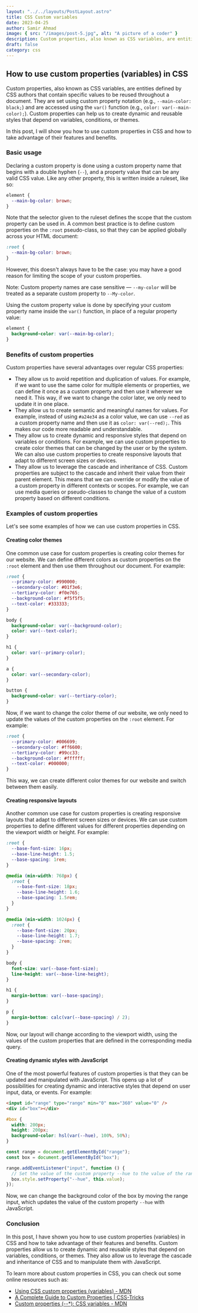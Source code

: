 ```yaml
---
layout: "../../layouts/PostLayout.astro"
title: CSS Custom variables
date: 2023-04-25
author: Samir Ahmad
image: { src: "/images/post-5.jpg", alt: "A picture of a coder" }
description: Custom properties, also known as CSS variables, are entities defined by CSS authors that contain specific values to be reused throughout a document.
draft: false
category: css
---
```


## How to use custom properties (variables) in CSS

Custom properties, also known as CSS variables, are entities defined by CSS authors that contain specific values to be reused throughout a document. They are set using custom property notation (e.g., `--main-color: black;`) and are accessed using the `var()` function (e.g., `color: var(--main-color);`). Custom properties can help us to create dynamic and reusable styles that depend on variables, conditions, or themes.

In this post, I will show you how to use custom properties in CSS and how to take advantage of their features and benefits.

### Basic usage

Declaring a custom property is done using a custom property name that begins with a double hyphen (`--`), and a property value that can be any valid CSS value. Like any other property, this is written inside a ruleset, like so:

```css
element {
  --main-bg-color: brown;
}
```

Note that the selector given to the ruleset defines the scope that the custom property can be used in. A common best practice is to define custom properties on the `:root` pseudo-class, so that they can be applied globally across your HTML document:

```css
:root {
  --main-bg-color: brown;
}
```

However, this doesn't always have to be the case: you may have a good reason for limiting the scope of your custom properties.

Note: Custom property names are case sensitive — `--my-color` will be treated as a separate custom property to `--My-color`.

Using the custom property value is done by specifying your custom property name inside the `var()` function, in place of a regular property value:

```css
element {
  background-color: var(--main-bg-color);
}
```

### Benefits of custom properties

Custom properties have several advantages over regular CSS properties:

- They allow us to avoid repetition and duplication of values. For example, if we want to use the same color for multiple elements or properties, we can define it once as a custom property and then use it wherever we need it. This way, if we want to change the color later, we only need to update it in one place.
- They allow us to create semantic and meaningful names for values. For example, instead of using `#a24e34` as a color value, we can use `--red` as a custom property name and then use it as `color: var(--red);`. This makes our code more readable and understandable.
- They allow us to create dynamic and responsive styles that depend on variables or conditions. For example, we can use custom properties to create color themes that can be changed by the user or by the system. We can also use custom properties to create responsive layouts that adapt to different screen sizes or devices.
- They allow us to leverage the cascade and inheritance of CSS. Custom properties are subject to the cascade and inherit their value from their parent element. This means that we can override or modify the value of a custom property in different contexts or scopes. For example, we can use media queries or pseudo-classes to change the value of a custom property based on different conditions.

### Examples of custom properties

Let's see some examples of how we can use custom properties in CSS.

#### Creating color themes

One common use case for custom properties is creating color themes for our website. We can define different colors as custom properties on the `:root` element and then use them throughout our document. For example:

```css
:root {
  --primary-color: #990000;
  --secondary-color: #01f3e6;
  --tertiary-color: #f0e765;
  --background-color: #f5f5f5;
  --text-color: #333333;
}

body {
  background-color: var(--background-color);
  color: var(--text-color);
}

h1 {
  color: var(--primary-color);
}

a {
  color: var(--secondary-color);
}

button {
  background-color: var(--tertiary-color);
}
```

Now, if we want to change the color theme of our website, we only need to update the values of the custom properties on the `:root` element. For example:

```css
:root {
  --primary-color: #006699;
  --secondary-color: #ff6600;
  --tertiary-color: #99cc33;
  --background-color: #ffffff;
  --text-color: #000000;
}
```

This way, we can create different color themes for our website and switch between them easily.

#### Creating responsive layouts

Another common use case for custom properties is creating responsive layouts that adapt to different screen sizes or devices. We can use custom properties to define different values for different properties depending on the viewport width or height. For example:

```css
:root {
  --base-font-size: 16px;
  --base-line-height: 1.5;
  --base-spacing: 1rem;
}

@media (min-width: 768px) {
  :root {
    --base-font-size: 18px;
    --base-line-height: 1.6;
    --base-spacing: 1.5rem;
  }
}

@media (min-width: 1024px) {
  :root {
    --base-font-size: 20px;
    --base-line-height: 1.7;
    --base-spacing: 2rem;
  }
}

body {
  font-size: var(--base-font-size);
  line-height: var(--base-line-height);
}

h1 {
  margin-bottom: var(--base-spacing);
}

p {
  margin-bottom: calc(var(--base-spacing) / 2);
}
```

Now, our layout will change according to the viewport width, using the values of the custom properties that are defined in the corresponding media query.

#### Creating dynamic styles with JavaScript

One of the most powerful features of custom properties is that they can be updated and manipulated with JavaScript. This opens up a lot of possibilities for creating dynamic and interactive styles that depend on user input, data, or events. For example:

```html
<input id="range" type="range" min="0" max="360" value="0" />
<div id="box"></div>
```

```css
#box {
  width: 200px;
  height: 200px;
  background-color: hsl(var(--hue), 100%, 50%);
}
```

```js
const range = document.getElementById("range");
const box = document.getElementById("box");

range.addEventListener("input", function () {
  // Set the value of the custom property --hue to the value of the range input
  box.style.setProperty("--hue", this.value);
});
```

Now, we can change the background color of the box by moving the range input, which updates the value of the custom property `--hue` with JavaScript.

### Conclusion

In this post, I have shown you how to use custom properties (variables) in CSS and how to take advantage of their features and benefits. Custom properties allow us to create dynamic and reusable styles that depend on variables, conditions, or themes. They also allow us to leverage the cascade and inheritance of CSS and to manipulate them with JavaScript.

To learn more about custom properties in CSS, you can check out some online resources such as:

- [Using CSS custom properties (variables) - MDN](https://developer.mozilla.org/en-US/docs/Web/CSS/Using_CSS_custom_properties)
- [A Complete Guide to Custom Properties | CSS-Tricks](https://css-tricks.com/a-complete-guide-to-custom-properties/)
- [Custom properties (--\*): CSS variables - MDN](https://developer.mozilla.org/en-US/docs/Web/CSS/--*)
